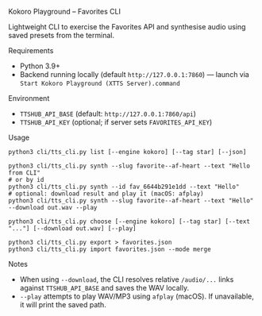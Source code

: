 Kokoro Playground – Favorites CLI

Lightweight CLI to exercise the Favorites API and synthesise audio using saved presets from the terminal.

Requirements
- Python 3.9+
- Backend running locally (default `http://127.0.0.1:7860`) — launch via `Start Kokoro Playground (XTTS Server).command`

Environment
- `TTSHUB_API_BASE` (default: `http://127.0.0.1:7860/api`)
- `TTSHUB_API_KEY` (optional; if server sets `FAVORITES_API_KEY`)

Usage
```
python3 cli/tts_cli.py list [--engine kokoro] [--tag star] [--json]

python3 cli/tts_cli.py synth --slug favorite--af-heart --text "Hello from CLI"
# or by id
python3 cli/tts_cli.py synth --id fav_6644b291e1dd --text "Hello"
# optional: download result and play it (macOS: afplay)
python3 cli/tts_cli.py synth --slug favorite--af-heart --text "Hello" --download out.wav --play

python3 cli/tts_cli.py choose [--engine kokoro] [--tag star] [--text "..."] [--download out.wav] [--play]

python3 cli/tts_cli.py export > favorites.json
python3 cli/tts_cli.py import favorites.json --mode merge
```

Notes
- When using `--download`, the CLI resolves relative `/audio/...` links against `TTSHUB_API_BASE` and saves the WAV locally.
- `--play` attempts to play WAV/MP3 using `afplay` (macOS). If unavailable, it will print the saved path.

